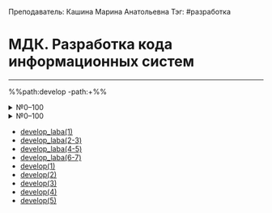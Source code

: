 Преподаватель: Кашина Марина Анатольевна
Тэг: #разработка 
# МДК. Разработка кода информационных систем
---

%%path:develop -path:+%%
<details>
    <summary>№0–100</summary>

| №      |        |        |        |        |        |        |        |        |         |
| ------ | ------ | ------ | ------ | ------ | ------ | ------ | ------ | ------ | ------- |
| [1][]  | [2][]  | [3][]  | [4][]  | [5][]  | [6][]  | [7][]  | [8][]  | [9][]  | [10][]  |

</details>

<details>
    <summary>№0–100</summary>

| №      |        |        |        |        |        |        |        |        |         |
| ------ | ------ | ------ | ------ | ------ | ------ | ------ | ------ | ------ | ------- |
| [1][]  | [2][]  | [3][]  | [4][]  | [5][]  | [6][]  | [7][]  | [8][]  | [9][]  | [10][]  | 

</details>

[1]: develop_laba(1).md

- [develop_laba(1)](develop_laba(1))
- [develop_laba(2-3)](develop_laba(2-3))
- [develop_laba(4-5)](develop_laba(4-5))
- [develop_laba(6-7)](develop_laba(6-7))
- [develop(1)](develop(1))
- [develop(2)](develop(2))
- [develop(3)](develop(3))
- [develop(4)](develop(4))
- [develop(5)](develop(5))